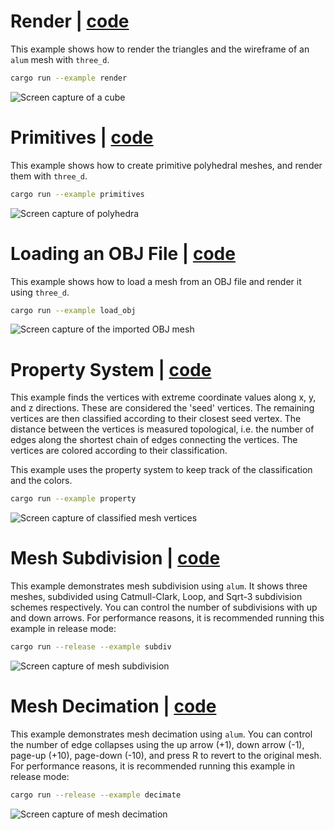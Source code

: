 # Render | [code](https://github.com/ranjeethmahankali/alum/tree/main/examples/render.rs)

This example shows how to render the triangles and the wireframe of an `alum`
mesh with `three_d`.

```sh
cargo run --example render
```

![Screen capture of a cube](https://github.com/ranjeethmahankali/alum/tree/main/examples/images/render.png)

# Primitives | [code](https://github.com/ranjeethmahankali/alum/tree/main/examples/primitives.rs)

This example shows how to create primitive polyhedral meshes, and render them
with `three_d`.

```sh
cargo run --example primitives
```

![Screen capture of polyhedra](https://github.com/ranjeethmahankali/alum/tree/main/examples/images/primitives.png)

# Loading an OBJ File | [code](https://github.com/ranjeethmahankali/alum/tree/main/examples/load_obj.rs)

This example shows how to load a mesh from an OBJ file and render it using
`three_d`.

```sh
cargo run --example load_obj
```

![Screen capture of the imported OBJ mesh](https://github.com/ranjeethmahankali/alum/tree/main/examples/images/load_obj.png)

# Property System | [code](https://github.com/ranjeethmahankali/alum/tree/main/examples/property.rs)

This example finds the vertices with extreme coordinate values along x, y, and z
directions. These are considered the 'seed' vertices. The remaining vertices are
then classified according to their closest seed vertex. The distance between the
vertices is measured topological, i.e. the number of edges along the shortest
chain of edges connecting the vertices. The vertices are colored according to
their classification.

This example uses the property system to keep track of the classification and
the colors.

```sh
cargo run --example property
```

![Screen capture of classified mesh vertices](https://github.com/ranjeethmahankali/alum/tree/main/examples/images/property.png)

# Mesh Subdivision | [code](https://github.com/ranjeethmahankali/alum/tree/main/examples/subdiv.rs)

This example demonstrates mesh subdivision using `alum`. It shows three meshes,
subdivided using Catmull-Clark, Loop, and Sqrt-3 subdivision schemes
respectively. You can control the number of subdivisions with up and down
arrows. For performance reasons, it is recommended running this example in
release mode:

```sh
cargo run --release --example subdiv
```

![Screen capture of mesh subdivision](https://github.com/ranjeethmahankali/alum/tree/main/examples/images/subdiv.png)

# Mesh Decimation | [code](https://github.com/ranjeethmahankali/alum/tree/main/examples/decimate.rs)

This example demonstrates mesh decimation using `alum`. You can control the
number of edge collapses using the up arrow (+1), down arrow (-1), page-up
(+10), page-down (-10), and press R to revert to the original mesh. For
performance reasons, it is recommended running this example in release mode:

```sh
cargo run --release --example decimate
```

![Screen capture of mesh decimation](https://github.com/ranjeethmahankali/alum/tree/main/examples/images/decimate.png)
